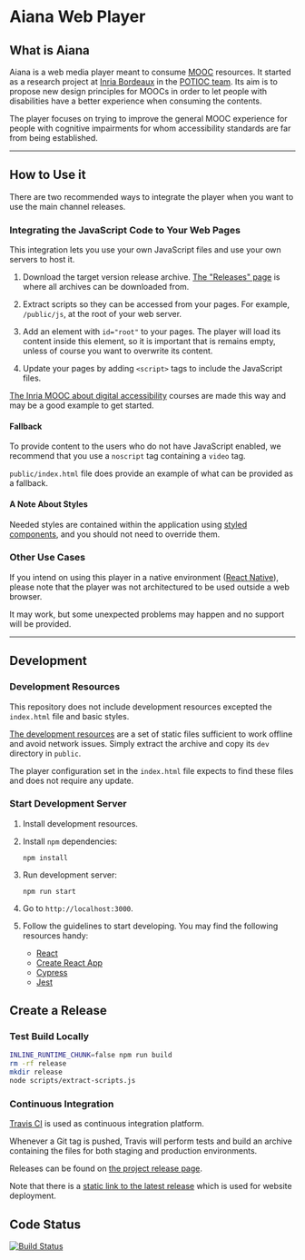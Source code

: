 # Aiana Web Player

## What is Aiana

Aiana is a web media player meant to consume
[MOOC](https://en.wikipedia.org/wiki/Massive_open_online_course) resources. It
started as a research project at
[Inria Bordeaux](https://www.inria.fr/centre/bordeaux) in the
[POTIOC team](https://team.inria.fr/potioc/fr/). Its aim is to propose new
design principles for MOOCs in order to let people with disabilities have a
better experience when consuming the contents.

The player focuses on trying to improve the general MOOC experience for people
with cognitive impairments for whom accessibility standards are far from being
established.

---

## How to Use it

There are two recommended ways to integrate the player when you want to use the
main channel releases.

### Integrating the JavaScript Code to Your Web Pages

This integration lets you use your own JavaScript files and use your own servers
to host it.

1. Download the target version release archive.
   [The "Releases" page](https://github.com/INRIA/aiana-player/releases/) is
   where all archives can be downloaded from.

2. Extract scripts so they can be accessed from your pages. For example,
   `/public/js`, at the root of your web server.

3. Add an element with `id="root"` to your pages. The player will load its
   content inside this element, so it is important that is remains empty, unless
   of course you want to overwrite its content.

4. Update your pages by adding `<script>` tags to include the JavaScript files.

[The Inria MOOC about digital accessibility](https://mooc-accessibility.inria.fr/course/)
courses are made this way and may be a good example to get started.

#### Fallback

To provide content to the users who do not have JavaScript enabled, we recommend
that you use a `noscript` tag containing a `video` tag.

`public/index.html` file does provide an example of what can be provided as a
fallback.

#### A Note About Styles

Needed styles are contained within the application using
[styled components](https://www.styled-components.com/), and you should not need
to override them.

### Other Use Cases

If you intend on using this player in a native environment
([React Native](https://facebook.github.io/react-native/)), please note that the
player was not architectured to be used outside a web browser.

It may work, but some unexpected problems may happen and no support will be
provided.

---

## Development

### Development Resources

This repository does not include development resources excepted the `index.html`
file and basic styles.

[The development resources](https://static.bordeaux.inria.fr/mooc-accessibility/aiana-player-dev-resources.zip)
are a set of static files sufficient to work offline and avoid network issues.
Simply extract the archive and copy its `dev` directory in `public`.

The player configuration set in the `index.html` file expects to find these
files and does not require any update.

### Start Development Server

1. Install development resources.

2. Install `npm` dependencies:

   `npm install`

3. Run development server:

   `npm run start`

4. Go to `http://localhost:3000`.

5. Follow the guidelines to start developing. You may find the following
   resources handy:
   - [React](https://reactjs.org/)
   - [Create React App](https://create-react-app.dev/docs/getting-started/)
   - [Cypress](https://www.cypress.io/)
   - [Jest](https://jestjs.io/)

## Create a Release

### Test Build Locally

```sh
INLINE_RUNTIME_CHUNK=false npm run build
rm -rf release
mkdir release
node scripts/extract-scripts.js
```

### Continuous Integration

[Travis CI](https://travis-ci.com) is used as continuous integration platform.

Whenever a Git tag is pushed, Travis will perform tests and build an archive
containing the files for both staging and production environments.

Releases can be found on
[the project release page](https://github.com/INRIA/aiana-player/releases).

Note that there is a
[static link to the latest release](https://github.com/INRIA/aiana-player/releases/latest)
which is used for website deployment.

## Code Status

[![Build Status](https://travis-ci.com/INRIA/aiana-player.svg?branch=master)](https://travis-ci.com/INRIA/aiana-player)
